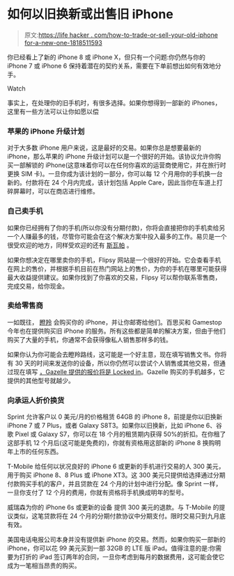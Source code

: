 # 如何以旧换新或出售旧 iPhone

> 原文:[https://life hacker . com/how-to-trade-or-sell-your-old-iphone for-a-new-one-1818511593](https://lifehacker.com/how-to-trade-in-or-sell-your-old-iphone-for-a-new-one-1818511593)

你已经看上了新的 iPhone 8 或 iPhone X，但只有一个问题:你仍然与你的 iPhone 7 或 iPhone 6 保持着潜在的契约关系，需要在下单前想出如何有效地分手。

Watch

事实上，在处理你的旧手机时，有很多选择。如果你想得到一部新的 iPhones，这里有一些方法可以让你如愿以偿

### 苹果的 iPhone 升级计划

对于大多数 iPhone 用户来说，这是最好的交易。如果你总是想要最新的 iPhone，那么苹果的 iPhone 升级计划可以是一个很好的开始。该协议允许你购买一部解锁的 iPhone(这意味着你可以在任何你喜欢的运营商使用它，并在旅行时更换 SIM 卡)。一旦你成为该计划的一部分，你可以每 12 个月用你的手机换一台新的。付款将在 24 个月内完成，该计划包括 Apple Care，因此当你在车道上打碎屏幕时，可以在商店进行维修。

### 自己卖手机

如果你已经拥有了你的手机(所以你没有分期付款)，你将会直接把你的手机卖给另一个人赚最多的钱，尽管你可能会在这个解决方案中投入最多的工作。易贝是一个很受欢迎的地方，同样受欢迎的还有 [斯瓦帕](https://swappa.com/) 。

如果你想决定在哪里卖你的手机，Flipsy 网站是一个很好的开始。它会查看手机在网上的售价，并根据手机目前在热门网站上的售价，为你的手机在哪里可能获得最大收益提供建议。如果你找到了你喜欢的交易，Flipsy 可以帮你联系零售商，完成交易，给你现金。

### 卖给零售商

一如既往， [瞪羚](https://www.gazelle.com/) 会购买你的 iPhone，并让你邮寄给他们。百思买和 Gamestop 今年也在提供购买旧 iPhone 的服务。所有这些都是简单的解决方案，但由于他们购买了大量的手机，你通常不会获得像私人销售那样多的钱。

如果你认为你可能会去瞪羚路线，这可能是一个好主意，现在填写销售文书。你将有 30 天的时间来发送你的设备，所以你仍然可以尝试个人销售或其他交易，但通过现在填写 [，Gazelle 提供的报价将是 Locke](https://www.gazelle.com/thehorn/2017/08/28/offer-lock/?utm_campaign=389818&utm_medium=affiliate&utm_source=SAS)[d in](https://www.gazelle.com/thehorn/2017/08/28/offer-lock/?utm_campaign=389818&utm_medium=affiliate&utm_source=SAS)。Gazelle 购买的手机越多，它提供的其他型号就越少。

### 向承运人折价换货

Sprint 允许客户以 0 美元/月的价格租赁 64GB 的 iPhone 8，前提是你以旧换新 iPhone 7 或 7 Plus，或者 Galaxy S8T3。如果你以旧换新，比如 iPhone 6、谷歌 Pixel 或 Galaxy S7，你可以在 18 个月的租赁期内获得 50%的折扣。在你租了这部手机 12 个月后(这可能是免费的)，你就有资格用这部新的 iPhone 8 换购明年上市的任何东西。

T-Mobile 给任何以状况良好的 iPhone 6 或更新的手机进行交易的人 300 美元，用于购买 iPhone 8、8 Plus 或 iPhone XT3。这 300 美元只提供给选择通过分期付款购买手机的客户，并且贷款在 24 个月的计划中进行分配。像 Sprint 一样，一旦你支付了 12 个月的费用，你就有资格将手机换成明年的型号。

威瑞森为你的 iPhone 6s 或更新的设备 提供 300 美元的退款。与 T-Mobile 的提议类似，这笔贷款将在 24 个月的分期付款协议中分期支付。限时交易只到九月底有效。

美国电话电报公司本身并没有提供新 iPhone 的交易。然而，如果你购买一部新的 iPhone，你可以花 99 美元买到一部 32GB 的 LTE 版 iPad。值得注意的是:你需要为打折的 iPad 签订两年的合同，一旦你考虑到每月的数据费用，这可能会使它成为一笔相当昂贵的购买。